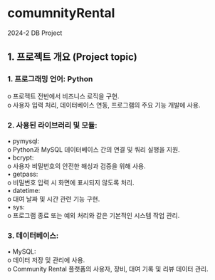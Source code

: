 # comumnityRental
2024-2 DB Project

## 1. 프로젝트 개요 (Project topic)
### 1. 프로그래밍 언어: Python
o	프로젝트 전반에서 비즈니스 로직을 구현.  
o	사용자 입력 처리, 데이터베이스 연동, 프로그램의 주요 기능 개발에 사용.
### 2. 사용된 라이브러리 및 모듈:
•	pymysql:  
  o	Python과 MySQL 데이터베이스 간의 연결 및 쿼리 실행을 지원.  
•	bcrypt:  
  o	사용자 비밀번호의 안전한 해싱과 검증을 위해 사용.  
•	getpass:  
  o	비밀번호 입력 시 화면에 표시되지 않도록 처리.  
•	datetime:  
  o	대여 날짜 및 시간 관련 기능 구현.  
•	sys:  
  o	프로그램 종료 또는 예외 처리와 같은 기본적인 시스템 작업 관리.  
### 3. 데이터베이스:
•	MySQL:  
  o	데이터 저장 및 관리에 사용.  
  o	Community Rental 플랫폼의 사용자, 장비, 대여 기록 및 리뷰 데이터 관리.  
